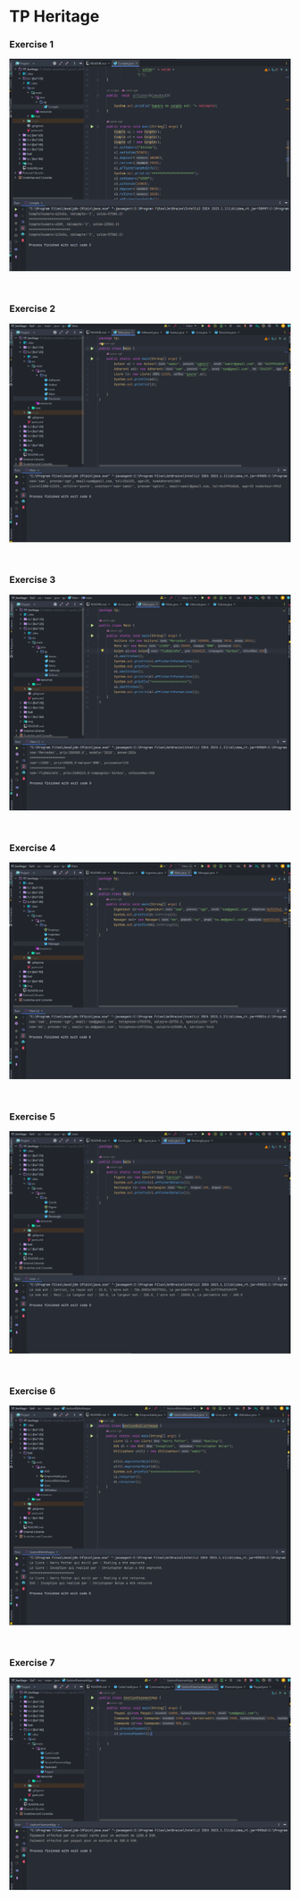 <h1>TP Heritage</h1>
<P><h3>Exercise 1</h3>
<img src="img\image-ex1.png">
</P>
<br>
<P><h3>Exercise 2</h3>
<img src="img\image-ex2.png">
</P>
<br>
<P><h3>Exercise 3</h3>
<img src="img\image-ex3.png">
</P>
<br>
<P><h3>Exercise 4</h3>
<img src="img\image-ex4.png">
</P>
<br>
<P><h3>Exercise 5</h3>
<img src="img\image-ex5.png">
</P>
<br>
<P><h3>Exercise 6</h3>
<img src="img\image-ex6.png">
</P>
<br>
<P><h3>Exercise 7</h3>
<img src="img\image-ex7.png">
</P>
<br>

